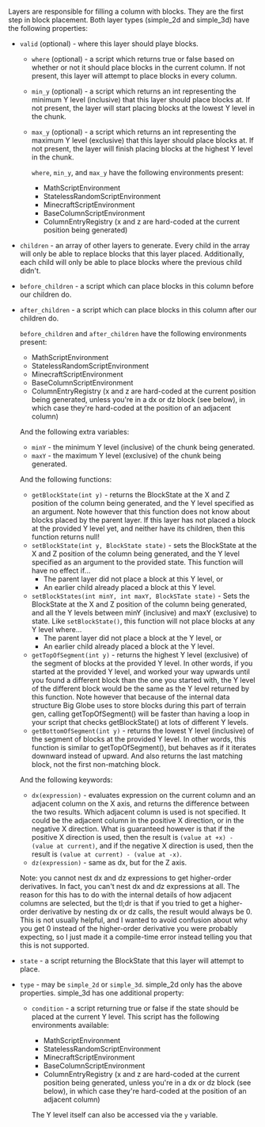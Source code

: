 Layers are responsible for filling a column with blocks. They are the first step in block placement. Both layer types (simple_2d and simple_3d) have the following properties:
* `valid` (optional) - where this layer should playe blocks.
	* `where` (optional) - a script which returns true or false based on whether or not it should place blocks in the current column. If not present, this layer will attempt to place blocks in every column.
	* `min_y` (optional) - a script which returns an int representing the minimum Y level (inclusive) that this layer should place blocks at. If not present, the layer will start placing blocks at the lowest Y level in the chunk.
	* `max_y` (optional) - a script which returns an int representing the maximum Y level (exclusive) that this layer should place blocks at. If not present, the layer will finish placing blocks at the highest Y level in the chunk.

		`where`, `min_y`, and `max_y` have the following environments present:
		* MathScriptEnvironment
		* StatelessRandomScriptEnvironment
		* MinecraftScriptEnvironment
		* BaseColumnScriptEnvironment
		* ColumnEntryRegistry (x and z are hard-coded at the current position being generated)
* `children` - an array of other layers to generate. Every child in the array will only be able to replace blocks that this layer placed. Additionally, each child will only be able to place blocks where the previous child didn't.
* `before_children` - a script which can place blocks in this column before our children do.
* `after_children` - a script which can place blocks in this column after our children do.

	`before_children` and `after_children` have the following environments present:
	* MathScriptEnvironment
	* StatelessRandomScriptEnvironment
	* MinecraftScriptEnvironment
	* BaseColumnScriptEnvironment
	* ColumnEntryRegistry (x and z are hard-coded at the current position being generated, unless you're in a dx or dz block (see below), in which case they're hard-coded at the position of an adjacent column)

	And the following extra variables:
	* `minY` - the minimum Y level (inclusive) of the chunk being generated.
	* `maxY` - the maximum Y level (exclusive) of the chunk being generated.

	And the following functions:
	* `getBlockState(int y)` - returns the BlockState at the X and Z position of the column being generated, and the Y level specified as an argument. Note however that this function does not know about blocks placed by the parent layer. If this layer has not placed a block at the provided Y level yet, and neither have its children, then this function returns null!
	* `setBlockState(int y, BlockState state)` - sets the BlockState at the X and Z position of the column being generated, and the Y level specified as an argument to the provided state. This function will have no effect if...
		* The parent layer did not place a block at this Y level, or
		* An earlier child already placed a block at this Y level.
	* `setBlockStates(int minY, int maxY, BlockSTate state)` - Sets the BlockState at the X and Z position of the column being generated, and all the Y levels between minY (inclusive) and maxY (exclusive) to state. Like `setBlockState()`, this function will not place blocks at any Y level where...
		* The parent layer did not place a block at the Y level, or
		* An earlier child already placed a block at the Y level.
	* `getTopOfSegment(int y)` - returns the highest Y level (exclusive) of the segment of blocks at the provided Y level. In other words, if you started at the provided Y level, and worked your way upwards until you found a different block than the one you started with, the Y level of the different block would be the same as the Y level returned by this function. Note however that because of the internal data structure Big Globe uses to store blocks during this part of terrain gen, calling getTopOfSegment() will be faster than having a loop in your script that checks getBlockState() at lots of different Y levels.
	* `getBottomOfSegment(int y)` - returns the lowest Y level (inclusive) of the segment of blocks at the provided Y level. In other words, this function is similar to getTopOfSegment(), but behaves as if it iterates downward instead of upward. And also returns the last matching block, not the first non-matching block.

	And the following keywords:
	* `dx(expression)` - evaluates expression on the current column and an adjacent column on the X axis, and returns the difference between the two results. Which adjacent column is used is not specified. It could be the adjacent column in the positive X direction, or in the negative X direction. What is guaranteed however is that if the positive X direction is used, then the result is `(value at +x) - (value at current)`, and if the negative X direction is used, then the result is `(value at current) - (value at -x)`.
	* `dz(expression)` - same as dx, but for the Z axis.

	Note: you cannot nest dx and dz expressions to get higher-order derivatives. In fact, you can't nest dx and dz expressions at all. The reason for this has to do with the internal details of how adjacent columns are selected, but the tl;dr is that if you tried to get a higher-order derivative by nesting dx or dz calls, the result would always be 0. This is not usually helpful, and I wanted to avoid confusion about why you get 0 instead of the higher-order derivative you were probably expecting, so I just made it a compile-time error instead telling you that this is not supported.
* `state` - a script returning the BlockState that this layer will attempt to place.
* `type` - may be `simple_2d` or `simple_3d`. simple_2d only has the above properties. simple_3d has one additional property:
	* `condition` - a script returning true or false if the state should be placed at the current Y level. This script has the following environments available:
		* MathScriptEnvironment
		* StatelessRandomScriptEnvironment
		* MinecraftScriptEnvironment
		* BaseColumnScriptEnvironment
		* ColumnEntryRegistry (x and z are hard-coded at the current position being generated, unless you're in a dx or dz block (see below), in which case they're hard-coded at the position of an adjacent column)

		The Y level itself can also be accessed via the `y` variable.